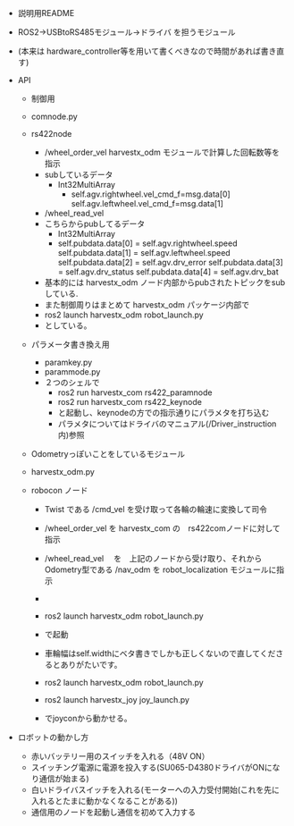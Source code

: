 * 説明用README

* ROS2→USBtoRS485モジュール→ドライバ を担うモジュール

* (本来は hardware_controller等を用いて書くべきなので時間があれば書き直す)

* API
  * 制御用
  * comnode.py
  * rs422node
    * /wheel_order_vel harvestx_odm モジュールで計算した回転数等を指示
    * subしているデータ
      * Int32MultiArray
        * self.agv.rightwheel.vel_cmd_f=msg.data[0]
          self.agv.leftwheel.vel_cmd_f=msg.data[1]
    * /wheel_read_vel
    * こちらからpubしてるデータ
      * Int32MultiArray
      * self.pubdata.data[0] = self.agv.rightwheel.speed
        self.pubdata.data[1] = self.agv.leftwheel.speed
        self.pubdata.data[2] = self.agv.drv_error
        self.pubdata.data[3] = self.agv.drv_status
      self.pubdata.data[4] = self.agv.drv_bat
    * 基本的には harvestx_odm ノード内部からpubされたトピックをsubしている.
    * また制御周りはまとめて harvestx_odm パッケージ内部で
    * ros2 launch harvestx_odm robot_launch.py
    * としている。

  * パラメータ書き換え用
      * paramkey.py
      * parammode.py
      * ２つのシェルで
        * ros2 run harvestx_com rs422_paramnode
        * ros2 run harvestx_com rs422_keynode
        * と起動し、keynodeの方での指示通りにパラメタを打ち込む
        * パラメタについてはドライバのマニュアル(/Driver_instruction内)参照



  * Odometryっぽいことをしているモジュール

  * harvestx_odm.py
  * robocon ノード
    * Twist である /cmd_vel を受け取って各輪の輪速に変換して司令
    * /wheel_order_vel を harvestx_com の　rs422comノードに対して指示
    * /wheel_read_vel 　を　上記のノードから受け取り、それから Odometry型である /nav_odm を robot_localization モジュールに指示
    *
    * ros2 launch harvestx_odm robot_launch.py
    * で起動
    * 車輪幅はself.widthにベタ書きでしかも正しくないので直してくださるとありがたいです。


    * ros2 launch harvestx_odm robot_launch.py
    * ros2 launch harvestx_joy joy_launch.py
    * でjoyconから動かせる。


* ロボットの動かし方
  * 赤いバッテリー用のスイッチを入れる（48V ON）
  * スイッチング電源に電源を投入する(SU065-D4380ドライバがONになり通信が始まる)
  * 白いドライバスイッチを入れる(モーターへの入力受付開始(これを先に入れるとたまに動かなくなることがある))
  * 通信用のノードを起動し通信を初めて入力する
